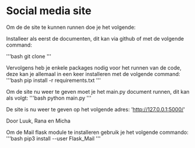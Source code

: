 # Social media site

Om de de site te kunnen runnen doe je het volgende:

Installeer als eerst de documenten, dit kan via github of met de volgende command:

'''bash
git clone
'''

Vervolgens heb je enkele packages nodig voor het runnen van de code, deze kan je allemaal in een keer installeren met de volgende command:
'''bash
pip install -r requirements.txt
'''

Om de site nu weer te geven moet je het main.py document runnen, dit kan als volgt:
'''bash
python main.py
'''

De site is nu weer te geven op het volgende adres:
'http://127.0.0.1:5000/'

Door Luuk, Rana en Micha


Om de Mail flask module te installeren gebruik je het volgende commando:
'''bash
pip3 install --user Flask_Mail
'''
